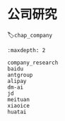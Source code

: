 # 公司研究
:label:`chap_company`
​

```toc
:maxdepth: 2

company_research
baidu
antgroup
alipay
dm-ai
jd
meituan
xiaoice
huatai
```
